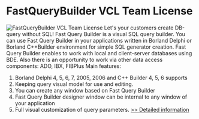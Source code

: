 # FastQueryBuilder VCL Team License
![FastQueryBuilder VCL Team License](https://mycommerce.akamaized.net/api/pimages/P300262729/BIG/300262729.JPG)
Let's your customers create DB-query without SQL!
Fast Query Builder is a visual SQL query builder. You can use Fast Query Builder in your applications written in Borland Delphi or Borland C++Builder environment for simple SQL generator creation.
Fast Query Builder enables to work with local and client-server databases using BDE. Also there is an opportunity to work via other data access components: ADO, IBX, FIBPlus
Main features:
1. Borland Delphi 4, 5, 6, 7, 2005, 2006 and C++ Builder 4, 5, 6 supports
2. Keeping query visual model for use and editing.
3. You can create any window based on Fast Query Builder
4. Fast Query Builder designer window can be internal to any window of your application
5. Full visual customization of query parameters.
[>> Detailed information](https://secure.shareit.com/shareit/product.html?productid=300262729&affiliateid=200057808)